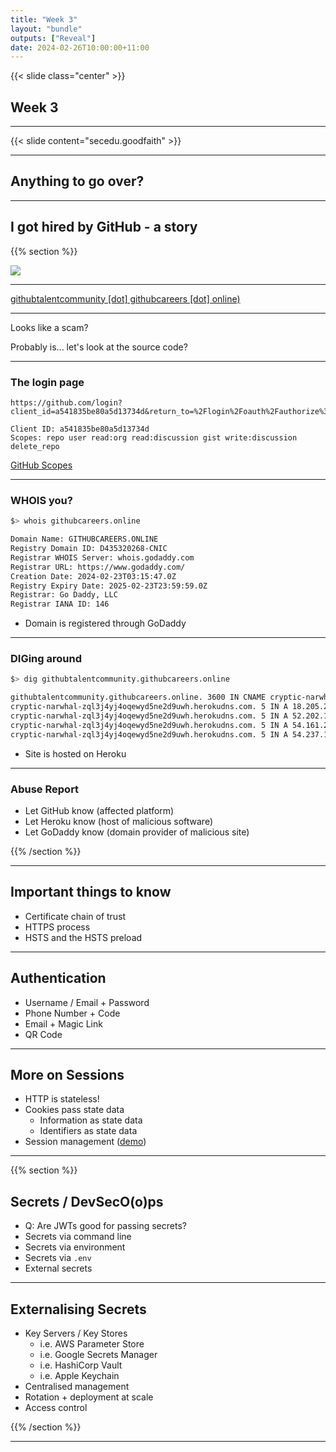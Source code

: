 ```yaml
---
title: "Week 3"
layout: "bundle"
outputs: ["Reveal"]
date: 2024-02-26T10:00:00+11:00
---
```


{{< slide class="center" >}}

## Week 3

---

{{< slide content="secedu.goodfaith" >}}

---

## Anything to go over?

---

## I got hired by GitHub - a story

{{% section %}}

![](scam-github1.png)

---

[githubtalentcommunity [dot] githubcareers [dot] online)](./scam-github.html)

---

Looks like a scam?

Probably is... let's look at the source code?

---

### The login page

```
https://github.com/login?client_id=a541835be80a5d13734d&return_to=%2Flogin%2Foauth%2Fauthorize%3Fclient_id%3Da541835be80a5d13734d%26redirect_uri%3Dhttps%253A%252F%252Fgithubtalentcommunity.githubcareers.online%252Fauth%252Fcallback%26scope%3Drepo%2Buser%2Bread%253Aorg%2Bread%253Adiscussion%2Bgist%2Bwrite%253Adiscussion%2Bdelete_repo
```

```
Client ID: a541835be80a5d13734d
Scopes: repo user read:org read:discussion gist write:discussion delete_repo
```

[GitHub Scopes](https://docs.github.com/en/apps/oauth-apps/building-oauth-apps/scopes-for-oauth-apps)

---

### WHOIS you?

```bash
$> whois githubcareers.online

Domain Name: GITHUBCAREERS.ONLINE
Registry Domain ID: D435320268-CNIC
Registrar WHOIS Server: whois.godaddy.com
Registrar URL: https://www.godaddy.com/
Creation Date: 2024-02-23T03:15:47.0Z
Registry Expiry Date: 2025-02-23T23:59:59.0Z
Registrar: Go Daddy, LLC
Registrar IANA ID: 146
```

* Domain is registered through GoDaddy

---

### DIGing around

```bash
$> dig githubtalentcommunity.githubcareers.online

githubtalentcommunity.githubcareers.online. 3600 IN CNAME cryptic-narwhal-zql3j4yj4oqewyd5ne2d9uwh.herokudns.com.
cryptic-narwhal-zql3j4yj4oqewyd5ne2d9uwh.herokudns.com.	5 IN A 18.205.222.128
cryptic-narwhal-zql3j4yj4oqewyd5ne2d9uwh.herokudns.com.	5 IN A 52.202.168.65
cryptic-narwhal-zql3j4yj4oqewyd5ne2d9uwh.herokudns.com.	5 IN A 54.161.241.46
cryptic-narwhal-zql3j4yj4oqewyd5ne2d9uwh.herokudns.com.	5 IN A 54.237.133.81
```

* Site is hosted on Heroku

---

### Abuse Report

* Let GitHub know (affected platform)
* Let Heroku know (host of malicious software)
* Let GoDaddy know (domain provider of malicious site)

{{% /section %}}

---

## Important things to know

* Certificate chain of trust
* HTTPS process
* HSTS and the HSTS preload

---

## Authentication

* Username / Email + Password
* Phone Number + Code
* Email + Magic Link
* QR Code

---

## More on Sessions

* HTTP is stateless!
* Cookies pass state data
  * Information as state data
  * Identifiers as state data
* Session management ([demo](https://github.com/featherbear/demo-broken-session-management))

---

{{% section %}}

## Secrets / DevSecO(o)ps

* Q: Are JWTs good for passing secrets?
* Secrets via command line
* Secrets via environment
* Secrets via `.env`
* External secrets

---

## Externalising Secrets

* Key Servers / Key Stores
  * i.e. AWS Parameter Store
  * i.e. Google Secrets Manager
  * i.e. HashiCorp Vault
  * i.e. Apple Keychain
* Centralised management
* Rotation + deployment at scale
* Access control

{{% /section %}}

---

<!-- 

# Let's make an app

---

# Scripting

https://featherbear.cc/tutoring-unsw-23t1-cs6443/week3/#/7

-->
